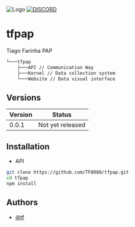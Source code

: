 ![Logo](https://media.discordapp.net/attachments/952673270321258539/989088557752791040/signature_1.png)
[![DISCORD](https://img.shields.io/discord/844315476620214362?label=Discord)](https://discord.gg/mf7h2pjR)

# tfpap
Tiago Farinha PAP 

```bash
└───tfpap
    ├───API // Communication Way
    ├───Kernel // Data collection system
    └───Website // Data visual interface
```
## Versions

| Version             | Status                                                               |
| ----------------- | ------------------------------------------------------------------ |
| 0.0.1 | Not yet released |


## Installation

- API

```bash
git clone https://github.com/TF8088/tfpap.git
cd tfpap
npm install
```

## Authors

- [@tf](https://github.com/TF8088)

